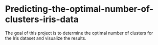 # Predicting-the-optimal-number-of-clusters-iris-data
The goal of this project is to determine the optimal number of clusters for the Iris dataset and visualize the results.
